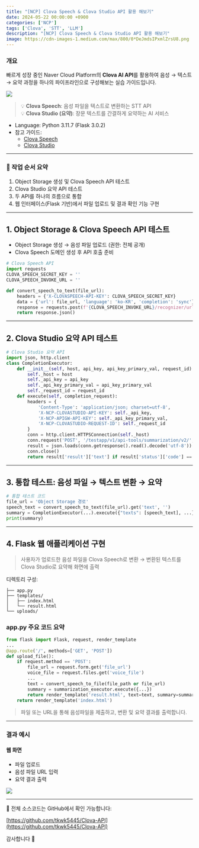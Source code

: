 ```yaml
---
title: "[NCP] Clova Speech & Clova Studio API 활용 해보기"
date: 2024-05-22 00:00:00 +0900
categories: ['NCP']
tags: ['Clova', 'STT', 'LLM']
description: "[NCP] Clova Speech & Clova Studio API 활용 해보기"
image: https://cdn-images-1.medium.com/max/800/0*DeJmdsIPxmlZrsU8.png
---
```


### 개요

빠르게 성장 중인 Naver Cloud Platform의 **Clova AI API**를 활용하여 음성 → 텍스트 → 요약 과정을 하나의 파이프라인으로 구성해보는 실습 가이드입니다.

![](https://cdn-images-1.medium.com/max/800/0*DeJmdsIPxmlZrsU8.png)

> 💡 **Clova Speech**: 음성 파일을 텍스트로 변환하는 STT API  
> 💡 **Clova Studio (요약)**: 장문 텍스트를 간결하게 요약하는 AI 서비스

- Language: Python 3.11.7 (Flask 3.0.2)
- 참고 가이드: 
  - [Clova Speech](https://api.ncloud-docs.com/docs/ai-application-service-clovaspeech-longsentence)  
  - [Clova Studio](https://guide.ncloud-docs.com/docs/clovastudio-playground01#%ED%85%8C%EC%8A%A4%ED%8A%B8%EC%95%B1%EC%83%9D%EC%84%B1)

---

### 🧩 작업 순서 요약

1. Object Storage 생성 및 Clova Speech API 테스트
2. Clova Studio 요약 API 테스트
3. 두 API를 하나의 흐름으로 통합
4. 웹 인터페이스(Flask 기반)에서 파일 업로드 및 결과 확인 기능 구현

---

## 1. Object Storage & Clova Speech API 테스트

- Object Storage 생성 → 음성 파일 업로드 (권한: 전체 공개)
- Clova Speech 도메인 생성 후 API 호출 준비

```python
# Clova Speech API
import requests
CLOVA_SPEECH_SECRET_KEY = ''
CLOVA_SPEECH_INVOKE_URL = ''

def convert_speech_to_text(file_url):
    headers = {'X-CLOVASPEECH-API-KEY': CLOVA_SPEECH_SECRET_KEY}
    data = {'url': file_url, 'language': 'ko-KR', 'completion': 'sync'}
    response = requests.post(f'{CLOVA_SPEECH_INVOKE_URL}/recognizer/url', headers=headers, json=data)
    return response.json()
```

---

## 2. Clova Studio 요약 API 테스트

```python
# Clova Studio 요약 API
import json, http.client
class CompletionExecutor:
    def __init__(self, host, api_key, api_key_primary_val, request_id):
        self._host = host
        self._api_key = api_key
        self._api_key_primary_val = api_key_primary_val
        self._request_id = request_id
    def execute(self, completion_request):
        headers = {
            'Content-Type': 'application/json; charset=utf-8',
            'X-NCP-CLOVASTUDIO-API-KEY': self._api_key,
            'X-NCP-APIGW-API-KEY': self._api_key_primary_val,
            'X-NCP-CLOVASTUDIO-REQUEST-ID': self._request_id
        }
        conn = http.client.HTTPSConnection(self._host)
        conn.request('POST', '/testapp/v1/api-tools/summarization/v2/', json.dumps(completion_request), headers)
        result = json.loads(conn.getresponse().read().decode('utf-8'))
        conn.close()
        return result['result']['text'] if result['status']['code'] == '20000' else 'Error'
```

---

## 3. 통합 테스트: 음성 파일 → 텍스트 변환 → 요약

```python
# 통합 테스트 코드
file_url = 'Object Storage 경로'
speech_text = convert_speech_to_text(file_url).get('text', '')
summary = CompletionExecutor(...).execute({"texts": [speech_text], ...})
print(summary)
```

---

## 4. Flask 웹 애플리케이션 구현

> 사용자가 업로드한 음성 파일을 Clova Speech로 변환 → 변환된 텍스트를 Clova Studio로 요약해 화면에 출력

디렉토리 구성:
```
├── app.py
├── templates/
│   ├── index.html
│   └── result.html
└── uploads/
```

### app.py 주요 코드 요약

```python
from flask import Flask, request, render_template
...
@app.route('/', methods=['GET', 'POST'])
def upload_file():
    if request.method == 'POST':
        file_url = request.form.get('file_url')
        voice_file = request.files.get('voice_file')
        ...
        text = convert_speech_to_file(file_path or file_url)
        summary = summarization_executor.execute({...})
        return render_template('result.html', text=text, summary=summary)
    return render_template('index.html')
```

> 파일 또는 URL을 통해 음성파일을 제출하고, 변환 및 요약 결과를 출력합니다.

---

### 결과 예시

#### 웹 화면

- 파일 업로드
- 음성 파일 URL 입력
- 요약 결과 출력

![](https://cdn-images-1.medium.com/max/800/0*7LCMTu4FNEIaK1Y6.png)

---

📎 전체 소스코드는 GitHub에서 확인 가능합니다:

[https://github.com/tkwk5445/Clova-API](https://github.com/tkwk5445/Clova-API)

감사합니다 🙌